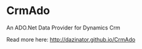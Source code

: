 CrmAdo
=======================

An ADO.Net Data Provider for Dynamics Crm

Read more here: http://dazinator.github.io/CrmAdo 
